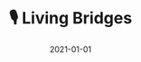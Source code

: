 ---
title: 🎙️ Living Bridges
description: Brief description of this section
cover: podcast.jpg
date: 2021-01-01
---